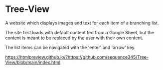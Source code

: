 # Tree-View

A website which displays images and text for each item of a branching list.

The site first loads with default content fed from a Google Sheet, but the content is meant to be replaced by the user with their own content.

The list items can be navigated with the 'enter' and 'arrow' key.

https://htmlpreview.github.io/?https://github.com/sequence345/Tree-View/blob/main/index.html
